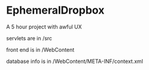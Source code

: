 EphemeralDropbox
================

A 5 hour project with awful UX

servlets are in /src

front end is in /WebContent

database info is in /WebContent/META-INF/context.xml
